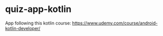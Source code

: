 # quiz-app-kotlin
App following this kotlin course: https://www.udemy.com/course/android-kotlin-developer/
